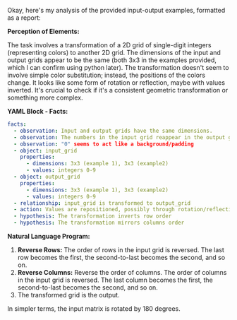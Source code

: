 Okay, here's my analysis of the provided input-output examples, formatted as a report:

**Perception of Elements:**

The task involves a transformation of a 2D grid of single-digit integers (representing colors) to another 2D grid. The dimensions of the input and output grids appear to be the same (both 3x3 in the examples provided, which I can confirm using python later). The transformation doesn't seem to involve simple color substitution; instead, the positions of the colors change. It looks like some form of rotation or reflection, maybe with values inverted. It's crucial to check if it's a consistent geometric transformation or something more complex.

**YAML Block - Facts:**


```yaml
facts:
  - observation: Input and output grids have the same dimensions.
  - observation: The numbers in the input grid reappear in the output grid, but in different positions.
  - observation: "0" seems to act like a background/padding
  - object: input_grid
    properties:
      - dimensions: 3x3 (example 1), 3x3 (example2)
      - values: integers 0-9
  - object: output_grid
    properties:
      - dimensions: 3x3 (example 1), 3x3 (example2)
      - values: integers 0-9
  - relationship: input_grid is transformed to output_grid
  - action: Values are repositioned, possibly through rotation/reflection.
  - hypothesis: The transformation inverts row order
  - hypothesis: The transformation mirrors columns order
```


**Natural Language Program:**

1.  **Reverse Rows:** The order of rows in the input grid is reversed. The last row becomes the first, the second-to-last becomes the second, and so on.
2. **Reverse Columns:** Reverse the order of columns. The order of columns in the input grid is reversed. The last column becomes the first, the second-to-last becomes the second, and so on.
3.  The transformed grid is the output.

In simpler terms, the input matrix is rotated by 180 degrees.

